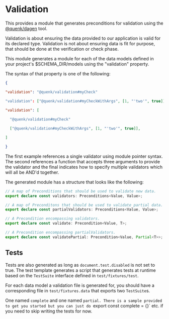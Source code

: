 # Validation

This provides a module that generates preconditions for validation using 
the [@quenk/dagen][1] tool.

Validation is about ensuring the data provided to our application is valid
for its declared type. Validation is not about ensuring data is fit for purpose,
that should be done at the verification or check phase.

This module generates a module for each of the data models defined in your
project's $SCHEMA_DIR/models using the "validation" property.

The syntax of that property is one of the following:

```json
{

"validation": "@quenk/validation#myCheck"

"validation": ["@quenk/validation#myCheckWithArgs", [1, "'two'", true]],

"validation": [
  
  "@quenk/validation#myCheck"

  ["@quenk/validation#myCheckWithArgs", [1, "'two'", true]],

]

}

```

The first example references a single validator using module pointer syntax.
The second references a function that accepts three arguments to provide the
validator and the final indicates how to specify multiple validators which will
all be AND'd together.

The generated module has a structure that looks like the following:

```typescript
// A map of Preconditions that should be used to validate new data.
export declare const validators: Preconditions<Value, Value>;

// A map of Preconditons that should be used to validate partial data.
export declare const partialValidators: Preconditions<Value, Value>;

// A Precondition encompassing validators.
export declare const validate: Precondition<Value, T>;

// A Precondition encompassing partialValidators.
export declare const validatePartial: Precondition<Value, Partial<T>>;
```

## Tests

Tests are also generated as long as `document.test.disabled` is not set to true.
The test template generates a script that generates tests at runtime based
on the `TestSuite` interface defined in `test/fixtures/test`.

For each data model a validation file is generated for, you should have a 
corresponding file in `test/fixtures.data` that exports two `TestSuite`s.

One named `complete` and one named `partial. There is a sample provided to get
you started but you can just do `export const complete = {}` etc. if you need
to skip writing the tests for now.

[1]: https://github.com/quenktechnologies/dagen
